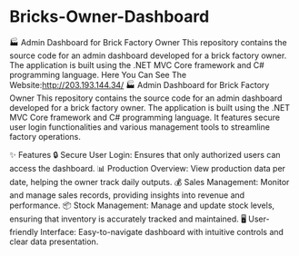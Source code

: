 # Bricks-Owner-Dashboard
🏭 Admin Dashboard for Brick Factory Owner This repository contains the source code for an admin dashboard developed for a brick factory owner. The application is built using the .NET MVC Core framework and C# programming language. 
Here You Can See The Website:http://203.193.144.34/
🏭 Admin Dashboard for Brick Factory Owner
This repository contains the source code for an admin dashboard developed for a brick factory owner. The application is built using the .NET MVC Core framework and C# programming language. It features secure user login functionalities and various management tools to streamline factory operations.

✨ Features
🔒 Secure User Login: Ensures that only authorized users can access the dashboard.
📊 Production Overview: View production data per date, helping the owner track daily outputs.
💰 Sales Management: Monitor and manage sales records, providing insights into revenue and performance.
📦 Stock Management: Manage and update stock levels, ensuring that inventory is accurately tracked and maintained.
🖥️ User-friendly Interface: Easy-to-navigate dashboard with intuitive controls and clear data presentation.
